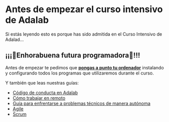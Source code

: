 # Antes de empezar el curso intensivo de Adalab

Si estás leyendo esto es porque has sido admitida en el Curso Intensivo de Adalad...

## ¡¡¡🎉Enhorabuena futura programadora🥳!!!

Antes de empezar te pedimos que [**pongas a punto tu ordenador**](../instalacion/1_instalacion_de_ordenadores.md) instalando y configurando todos los programas que utilizaremos durante el curso.

Y también que leas nuestras guías:

- [Código de conducta en Adalab](1_codigo_de_conducta.md)
- [Cómo trabajar en remoto](2_como_trabajar_en_remoto.md)
- [Guía para enfrentarse a problemas técnicos de manera autónoma](3_busqueda_de_soluciones.md)
- [Agile](4_agile.md)
- [Scrum](5_scrum.md)
